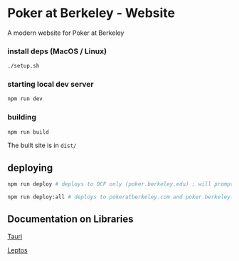# Poker at Berkeley - Website

A modern website for Poker at Berkeley

### install deps (MacOS / Linux)

```bash
./setup.sh
```

### starting local dev server

```bash
npm run dev
```

### building

```bash
npm run build
```

The built site is in `dist/`

## deploying

```bash
npm run deploy # deploys to OCF only (poker.berkeley.edu) ; will prompt you for OCF password

npm run deploy:all # deploys to pokeratberkeley.com and poker.berkeley.edu ; will prompt you for OCF password
```

## Documentation on Libraries

[Tauri](https://v2.tauri.app)

[Leptos](https://book.leptos.dev)
